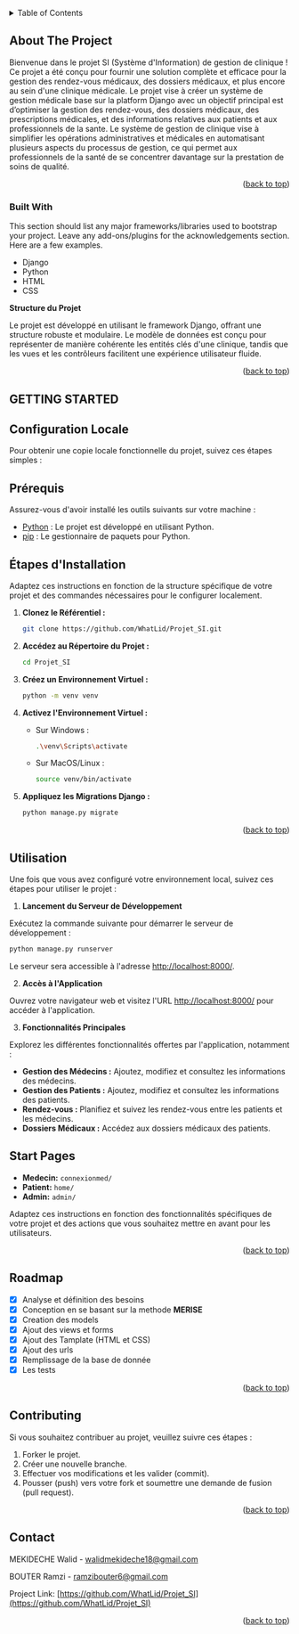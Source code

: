<a name="readme-top"></a>

<!-- TABLE OF CONTENTS -->
<details>
  <summary>Table of Contents</summary>
  <ol>
    <li>
      <a href="#about-the-project">About The Project</a>
      <ul>
        <li><a href="#built-with">Built With</a></li>
      </ul>
    </li>
    <li>
      <a href="#getting-started">Getting Started</a>
      <ul>
        <li><a href="#prerequisites">Prerequisites</a></li>
        <li><a href="#installation">Installation</a></li>
      </ul>
    </li>
    <li><a href="#usage">Utilisation</a></li>
    <li><a href="#roadmap">Roadmap</a></li>
    <li><a href="#contributing">Contribution</a></li>
    <li><a href="#contact">Contact</a></li>
  </ol>
</details>



<!-- ABOUT THE PROJECT -->
## About The Project

Bienvenue dans le projet SI (Système d'Information) de gestion de clinique ! Ce projet a été conçu pour fournir une solution complète et efficace pour la gestion des rendez-vous médicaux, des dossiers médicaux, et plus encore au sein d'une clinique médicale.
Le projet vise à créer un système de gestion médicale base sur la platform Django avec un objectif principal est d’optimiser la gestion des rendez-vous, des dossiers médicaux, des prescriptions médicales, et des informations relatives aux patients et aux professionnels de la sante.
Le système de gestion de clinique vise à simplifier les opérations administratives et médicales en automatisant plusieurs aspects du processus de gestion, ce qui permet aux professionnels de la santé de se concentrer davantage sur la prestation de soins de qualité.

<p align="right">(<a href="#readme-top">back to top</a>)</p>



### Built With

This section should list any major frameworks/libraries used to bootstrap your project. Leave any add-ons/plugins for the acknowledgements section. Here are a few examples.

* Django
* Python
* HTML
* CSS

**Structure du Projet**

Le projet est développé en utilisant le framework Django, offrant une structure robuste et modulaire. Le modèle de données est conçu pour représenter de manière cohérente les entités clés d'une clinique, tandis que les vues et les contrôleurs facilitent une expérience utilisateur fluide.

<p align="right">(<a href="#readme-top">back to top</a>)</p>



<!-- GETTING STARTED -->
## GETTING STARTED

## Configuration Locale

Pour obtenir une copie locale fonctionnelle du projet, suivez ces étapes simples :

## Prérequis

Assurez-vous d'avoir installé les outils suivants sur votre machine :

- [Python](https://www.python.org/) : Le projet est développé en utilisant Python.
- [pip](https://pip.pypa.io/en/stable/installation/) : Le gestionnaire de paquets pour Python.

## Étapes d'Installation

Adaptez ces instructions en fonction de la structure spécifique de votre projet et des commandes nécessaires pour le configurer localement.

1. **Clonez le Référentiel :**
    ```bash
    git clone https://github.com/WhatLid/Projet_SI.git
    ```

2. **Accédez au Répertoire du Projet :**
    ```bash
    cd Projet_SI
    ```

3. **Créez un Environnement Virtuel :**
    ```bash
    python -m venv venv
    ```

4. **Activez l'Environnement Virtuel :**

    - Sur Windows :
        ```bash
        .\venv\Scripts\activate
        ```

    - Sur MacOS/Linux :
        ```bash
        source venv/bin/activate
        ```

5. **Appliquez les Migrations Django :**
    ```bash
    python manage.py migrate
    ```

<p align="right">(<a href="#readme-top">back to top</a>)</p>



<!-- USAGE EXAMPLES -->
## Utilisation

Une fois que vous avez configuré votre environnement local, suivez ces étapes pour utiliser le projet :

1. **Lancement du Serveur de Développement**

Exécutez la commande suivante pour démarrer le serveur de développement :
```bash
python manage.py runserver
```

Le serveur sera accessible à l'adresse [http://localhost:8000/](http://localhost:8000/).

2. **Accès à l'Application**

Ouvrez votre navigateur web et visitez l'URL [http://localhost:8000/](http://localhost:8000/) pour accéder à l'application.

3. **Fonctionnalités Principales**

Explorez les différentes fonctionnalités offertes par l'application, notamment :

- **Gestion des Médecins :** Ajoutez, modifiez et consultez les informations des médecins.
- **Gestion des Patients :** Ajoutez, modifiez et consultez les informations des patients.
- **Rendez-vous :** Planifiez et suivez les rendez-vous entre les patients et les médecins.
- **Dossiers Médicaux :** Accédez aux dossiers médicaux des patients.

## Start Pages
- **Medecin:**
        `connexionmed/`
- **Patient:**
        `home/`
- **Admin:**
        `admin/`

Adaptez ces instructions en fonction des fonctionnalités spécifiques de votre projet et des actions que vous souhaitez mettre en avant pour les utilisateurs.

<p align="right">(<a href="#readme-top">back to top</a>)</p>



<!-- ROADMAP -->
## Roadmap

- [x] Analyse et définition des besoins
- [x] Conception en se basant sur la methode **MERISE**
- [x] Creation des models
- [x] Ajout des views et forms
- [x] Ajout des Tamplate (HTML et CSS)
- [x] Ajout des urls
- [x] Remplissage de la base de donnée
- [x] Les tests

<p align="right">(<a href="#readme-top">back to top</a>)</p>



<!-- CONTRIBUTING -->
## Contributing

Si vous souhaitez contribuer au projet, veuillez suivre ces étapes :

1. Forker le projet.
2. Créer une nouvelle branche.
3. Effectuer vos modifications et les valider (commit).
4. Pousser (push) vers votre fork et soumettre une demande de fusion (pull request).

<p align="right">(<a href="#readme-top">back to top</a>)</p>

<!-- CONTACT -->
## Contact

MEKIDECHE Walid - walidmekideche18@gmail.com

BOUTER Ramzi - ramzibouter6@gmail.com

Project Link: [https://github.com/WhatLid/Projet_SI](https://github.com/WhatLid/Projet_SI)

<p align="right">(<a href="#readme-top">back to top</a>)</p>
 
